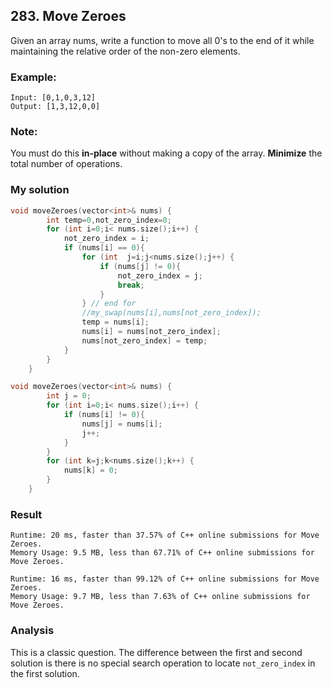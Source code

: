 ## 283. Move Zeroes
Given an array nums, write a function to move all 0's to the end of it while maintaining the relative order of the non-zero elements.

### Example:
```
Input: [0,1,0,3,12]
Output: [1,3,12,0,0]
```
### Note:
You must do this **in-place** without making a copy of the array.
**Minimize** the total number of operations.

### My solution
``` C++
void moveZeroes(vector<int>& nums) {
        int temp=0,not_zero_index=0;
        for (int i=0;i< nums.size();i++) {
            not_zero_index = i;
            if (nums[i] == 0){
                for (int  j=i;j<nums.size();j++) {
                    if (nums[j] != 0){
                        not_zero_index = j;
                        break;
                    }
                } // end for
                //my_swap(nums[i],nums[not_zero_index]);
                temp = nums[i];
                nums[i] = nums[not_zero_index];
                nums[not_zero_index] = temp;
            }
        }
    }
```

```C++
void moveZeroes(vector<int>& nums) {
        int j = 0;
        for (int i=0;i< nums.size();i++) {
            if (nums[i] != 0){
                nums[j] = nums[i];
                j++;
            }
        }
        for (int k=j;k<nums.size();k++) {
            nums[k] = 0;
        }
    }
```

### Result
```
Runtime: 20 ms, faster than 37.57% of C++ online submissions for Move Zeroes.
Memory Usage: 9.5 MB, less than 67.71% of C++ online submissions for Move Zeroes.
```
```
Runtime: 16 ms, faster than 99.12% of C++ online submissions for Move Zeroes.
Memory Usage: 9.7 MB, less than 7.63% of C++ online submissions for Move Zeroes.
```

### Analysis
This is a classic question. The difference between the first and second solution is there is no special search operation to locate `not_zero_index` in the first solution.

